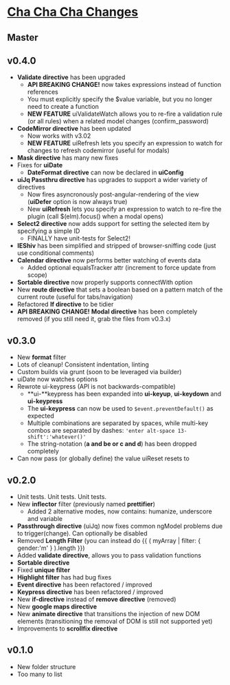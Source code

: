 # [Cha Cha Cha Changes](http://www.youtube.com/watch?v=pl3vxEudif8&t=0m53s)

## Master

## v0.4.0
* **Validate directive** has been upgraded
  * **API BREAKING CHANGE!** now takes expressions instead of function references
  * You must explicitly specify the $value variable, but you no longer need to create a function
  * **NEW FEATURE** uiValidateWatch allows you to re-fire a validation rule (or all rules) when a related model changes (confirm_password)
* **CodeMirror directive** has been updated
  * Now works with v3.02
  * **NEW FEATURE** uiRefresh lets you specify an expression to watch for changes to refresh codemirror (useful for modals)
* **Mask directive** has many new fixes
* Fixes for **uiDate**
  * **DateFormat directive** can now be declared in **uiConfig**
* **uiJq Passthru directive** has upgrades to support a wider variety of directives
  * Now fires asyncronously post-angular-rendering of the view (**uiDefer** option is now always true)
  * New **uiRefresh** lets you specify an expression to watch to re-fire the plugin (call $(elm).focus() when a modal opens)
* **Select2 directive** now adds support for setting the selected item by specifying a simple ID
  * FINALLY have unit-tests for Select2!
* **IEShiv** has been simplified and stripped of browser-sniffing code (just use conditional comments)
* **Calendar directive** now performs better watching of events data
  * Added optional equalsTracker attr (increment to force update from scope)
* **Sortable directive** now properly supports connectWith option
* New **route directive** that sets a boolean based on a pattern match of the current route (useful for tabs/navigation)
* Refactored **If directive** to be tidier
* **API BREAKING CHANGE!** **Modal directive** has been completely removed (if you still need it, grab the files from v0.3.x)

## v0.3.0
* New **format** filter
* Lots of cleanup! Consistent indentation, linting
* Custom builds via grunt (soon to be leveraged via builder)
* uiDate now watches options
* Rewrote ui-keypress (API is not backwards-compatible)
  * **ui-**keypress has been expanded into **ui-keyup**, **ui-keydown** and **ui-keypress**
  * The **ui-keypress** can now be used to `$event.preventDefault()` as expected
  * Multiple combinations are separated by spaces, while multi-key combos are separated by dashes: `'enter alt-space 13-shift':'whatever()'`
  * The string-notation (__a and be or c and d__) has been dropped completely
* Can now pass (or globally define) the value uiReset resets to

## v0.2.0
* Unit tests. Unit tests. Unit tests.
* New **inflector** filter (previously named **prettifier**)
  * Added 2 alternative modes, now contains: humanize, underscore and variable
* **Passthrough directive** (uiJq) now fixes common ngModel problems due to trigger(change). Can optionally be disabled
* Removed **Length Filter** (you can instead do {{ ( myArray | filter: { gender:'m' } ).length }})
* Added **validate directive**, allows you to pass validation functions
* **Sortable directive**
* Fixed **unique filter**
* **Highlight filter** has had bug fixes
* **Event directive** has been refactored / improved
* **Keypress directive** has been refactored / improved
* New **if-directive** instead of **remove directive** (removed)
* New **google maps directive**
* New **animate directive** that transitions the injection of new DOM elements (transitioning the removal of DOM is still not supported yet)
* Improvements to **scrollfix directive**

## v0.1.0
* New folder structure
* Too many to list
